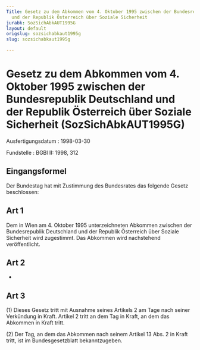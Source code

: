 ```yaml
---
Title: Gesetz zu dem Abkommen vom 4. Oktober 1995 zwischen der Bundesrepublik Deutschland
  und der Republik Österreich über Soziale Sicherheit
jurabk: SozSichAbkAUT1995G
layout: default
origslug: sozsichabkaut1995g
slug: sozsichabkaut1995g

---
```


# Gesetz zu dem Abkommen vom 4. Oktober 1995 zwischen der Bundesrepublik Deutschland und der Republik Österreich über Soziale Sicherheit (SozSichAbkAUT1995G)

Ausfertigungsdatum
:   1998-03-30

Fundstelle
:   BGBl II: 1998, 312

## Eingangsformel

Der Bundestag hat mit Zustimmung des Bundesrates das folgende Gesetz
beschlossen:

## Art 1

Dem in Wien am 4. Oktober 1995 unterzeichneten Abkommen zwischen der
Bundesrepublik Deutschland und der Republik Österreich über Soziale
Sicherheit wird zugestimmt. Das Abkommen wird nachstehend
veröffentlicht.

## Art 2

-

## Art 3

(1) Dieses Gesetz tritt mit Ausnahme seines Artikels 2 am Tage nach
seiner Verkündung in Kraft. Artikel 2 tritt an dem Tag in Kraft, an
dem das Abkommen in Kraft tritt.

(2) Der Tag, an dem das Abkommen nach seinem Artikel 13 Abs. 2 in
Kraft tritt, ist im Bundesgesetzblatt bekanntzugeben.

